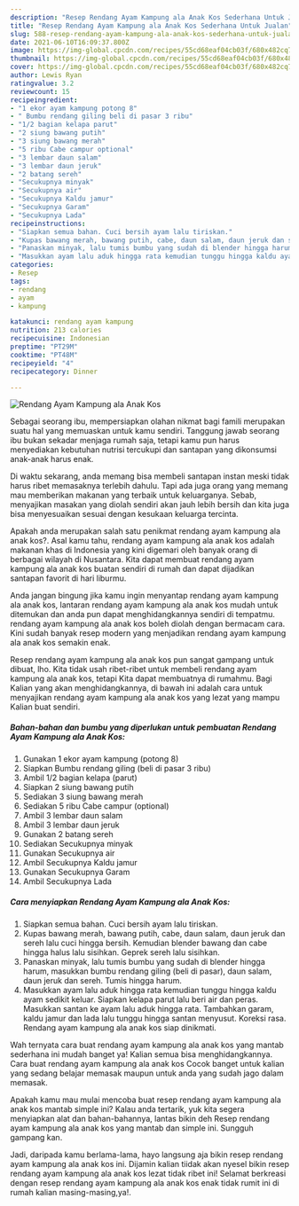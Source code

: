 ```yaml
---
description: "Resep Rendang Ayam Kampung ala Anak Kos Sederhana Untuk Jualan"
title: "Resep Rendang Ayam Kampung ala Anak Kos Sederhana Untuk Jualan"
slug: 588-resep-rendang-ayam-kampung-ala-anak-kos-sederhana-untuk-jualan
date: 2021-06-10T16:09:37.800Z
image: https://img-global.cpcdn.com/recipes/55cd68eaf04cb03f/680x482cq70/rendang-ayam-kampung-ala-anak-kos-foto-resep-utama.jpg
thumbnail: https://img-global.cpcdn.com/recipes/55cd68eaf04cb03f/680x482cq70/rendang-ayam-kampung-ala-anak-kos-foto-resep-utama.jpg
cover: https://img-global.cpcdn.com/recipes/55cd68eaf04cb03f/680x482cq70/rendang-ayam-kampung-ala-anak-kos-foto-resep-utama.jpg
author: Lewis Ryan
ratingvalue: 3.2
reviewcount: 15
recipeingredient:
- "1 ekor ayam kampung potong 8"
- " Bumbu rendang giling beli di pasar 3 ribu"
- "1/2 bagian kelapa parut"
- "2 siung bawang putih"
- "3 siung bawang merah"
- "5 ribu Cabe campur optional"
- "3 lembar daun salam"
- "3 lembar daun jeruk"
- "2 batang sereh"
- "Secukupnya minyak"
- "Secukupnya air"
- "Secukupnya Kaldu jamur"
- "Secukupnya Garam"
- "Secukupnya Lada"
recipeinstructions:
- "Siapkan semua bahan. Cuci bersih ayam lalu tiriskan."
- "Kupas bawang merah, bawang putih, cabe, daun salam, daun jeruk dan sereh lalu cuci hingga bersih. Kemudian blender bawang dan cabe hingga halus lalu sisihkan. Geprek sereh lalu sisihkan."
- "Panaskan minyak, lalu tumis bumbu yang sudah di blender hingga harum, masukkan bumbu rendang giling (beli di pasar), daun salam, daun jeruk dan sereh. Tumis hingga harum."
- "Masukkan ayam lalu aduk hingga rata kemudian tunggu hingga kaldu ayam sedikit keluar. Siapkan kelapa parut lalu beri air dan peras. Masukkan santan ke ayam lalu aduk hingga rata. Tambahkan garam, kaldu jamur dan lada lalu tunggu hingga santan menyusut. Koreksi rasa. Rendang ayam kampung ala anak kos siap dinikmati."
categories:
- Resep
tags:
- rendang
- ayam
- kampung

katakunci: rendang ayam kampung 
nutrition: 213 calories
recipecuisine: Indonesian
preptime: "PT29M"
cooktime: "PT48M"
recipeyield: "4"
recipecategory: Dinner

---
```



![Rendang Ayam Kampung ala Anak Kos](https://img-global.cpcdn.com/recipes/55cd68eaf04cb03f/680x482cq70/rendang-ayam-kampung-ala-anak-kos-foto-resep-utama.jpg)

Sebagai seorang ibu, mempersiapkan olahan nikmat bagi famili merupakan suatu hal yang memuaskan untuk kamu sendiri. Tanggung jawab seorang ibu bukan sekadar menjaga rumah saja, tetapi kamu pun harus menyediakan kebutuhan nutrisi tercukupi dan santapan yang dikonsumsi anak-anak harus enak.

Di waktu  sekarang, anda memang bisa membeli santapan instan meski tidak harus ribet memasaknya terlebih dahulu. Tapi ada juga orang yang memang mau memberikan makanan yang terbaik untuk keluarganya. Sebab, menyajikan masakan yang diolah sendiri akan jauh lebih bersih dan kita juga bisa menyesuaikan sesuai dengan kesukaan keluarga tercinta. 



Apakah anda merupakan salah satu penikmat rendang ayam kampung ala anak kos?. Asal kamu tahu, rendang ayam kampung ala anak kos adalah makanan khas di Indonesia yang kini digemari oleh banyak orang di berbagai wilayah di Nusantara. Kita dapat membuat rendang ayam kampung ala anak kos buatan sendiri di rumah dan dapat dijadikan santapan favorit di hari liburmu.

Anda jangan bingung jika kamu ingin menyantap rendang ayam kampung ala anak kos, lantaran rendang ayam kampung ala anak kos mudah untuk ditemukan dan anda pun dapat menghidangkannya sendiri di tempatmu. rendang ayam kampung ala anak kos boleh diolah dengan bermacam cara. Kini sudah banyak resep modern yang menjadikan rendang ayam kampung ala anak kos semakin enak.

Resep rendang ayam kampung ala anak kos pun sangat gampang untuk dibuat, lho. Kita tidak usah ribet-ribet untuk membeli rendang ayam kampung ala anak kos, tetapi Kita dapat membuatnya di rumahmu. Bagi Kalian yang akan menghidangkannya, di bawah ini adalah cara untuk menyajikan rendang ayam kampung ala anak kos yang lezat yang mampu Kalian buat sendiri.

<!--inarticleads1-->

##### Bahan-bahan dan bumbu yang diperlukan untuk pembuatan Rendang Ayam Kampung ala Anak Kos:

1. Gunakan 1 ekor ayam kampung (potong 8)
1. Siapkan  Bumbu rendang giling (beli di pasar 3 ribu)
1. Ambil 1/2 bagian kelapa (parut)
1. Siapkan 2 siung bawang putih
1. Sediakan 3 siung bawang merah
1. Sediakan 5 ribu Cabe campur (optional)
1. Ambil 3 lembar daun salam
1. Ambil 3 lembar daun jeruk
1. Gunakan 2 batang sereh
1. Sediakan Secukupnya minyak
1. Gunakan Secukupnya air
1. Ambil Secukupnya Kaldu jamur
1. Gunakan Secukupnya Garam
1. Ambil Secukupnya Lada




<!--inarticleads2-->

##### Cara menyiapkan Rendang Ayam Kampung ala Anak Kos:

1. Siapkan semua bahan. Cuci bersih ayam lalu tiriskan.
1. Kupas bawang merah, bawang putih, cabe, daun salam, daun jeruk dan sereh lalu cuci hingga bersih. Kemudian blender bawang dan cabe hingga halus lalu sisihkan. Geprek sereh lalu sisihkan.
1. Panaskan minyak, lalu tumis bumbu yang sudah di blender hingga harum, masukkan bumbu rendang giling (beli di pasar), daun salam, daun jeruk dan sereh. Tumis hingga harum.
1. Masukkan ayam lalu aduk hingga rata kemudian tunggu hingga kaldu ayam sedikit keluar. Siapkan kelapa parut lalu beri air dan peras. Masukkan santan ke ayam lalu aduk hingga rata. Tambahkan garam, kaldu jamur dan lada lalu tunggu hingga santan menyusut. Koreksi rasa. Rendang ayam kampung ala anak kos siap dinikmati.




Wah ternyata cara buat rendang ayam kampung ala anak kos yang mantab sederhana ini mudah banget ya! Kalian semua bisa menghidangkannya. Cara buat rendang ayam kampung ala anak kos Cocok banget untuk kalian yang sedang belajar memasak maupun untuk anda yang sudah jago dalam memasak.

Apakah kamu mau mulai mencoba buat resep rendang ayam kampung ala anak kos mantab simple ini? Kalau anda tertarik, yuk kita segera menyiapkan alat dan bahan-bahannya, lantas bikin deh Resep rendang ayam kampung ala anak kos yang mantab dan simple ini. Sungguh gampang kan. 

Jadi, daripada kamu berlama-lama, hayo langsung aja bikin resep rendang ayam kampung ala anak kos ini. Dijamin kalian tiidak akan nyesel bikin resep rendang ayam kampung ala anak kos lezat tidak ribet ini! Selamat berkreasi dengan resep rendang ayam kampung ala anak kos enak tidak rumit ini di rumah kalian masing-masing,ya!.

